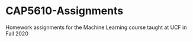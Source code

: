 # CAP5610-Assignments
Homework assignments for the Machine Learning course taught at UCF in Fall 2020 
